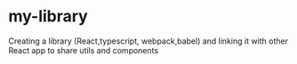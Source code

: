 # my-library
Creating a library (React,typescript, webpack,babel) and linking it with other React app to share utils and components
